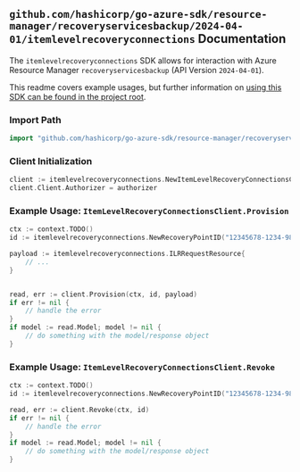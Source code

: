 
## `github.com/hashicorp/go-azure-sdk/resource-manager/recoveryservicesbackup/2024-04-01/itemlevelrecoveryconnections` Documentation

The `itemlevelrecoveryconnections` SDK allows for interaction with Azure Resource Manager `recoveryservicesbackup` (API Version `2024-04-01`).

This readme covers example usages, but further information on [using this SDK can be found in the project root](https://github.com/hashicorp/go-azure-sdk/tree/main/docs).

### Import Path

```go
import "github.com/hashicorp/go-azure-sdk/resource-manager/recoveryservicesbackup/2024-04-01/itemlevelrecoveryconnections"
```


### Client Initialization

```go
client := itemlevelrecoveryconnections.NewItemLevelRecoveryConnectionsClientWithBaseURI("https://management.azure.com")
client.Client.Authorizer = authorizer
```


### Example Usage: `ItemLevelRecoveryConnectionsClient.Provision`

```go
ctx := context.TODO()
id := itemlevelrecoveryconnections.NewRecoveryPointID("12345678-1234-9876-4563-123456789012", "example-resource-group", "vaultName", "fabricName", "containerName", "protectedItemName", "recoveryPointId")

payload := itemlevelrecoveryconnections.ILRRequestResource{
	// ...
}


read, err := client.Provision(ctx, id, payload)
if err != nil {
	// handle the error
}
if model := read.Model; model != nil {
	// do something with the model/response object
}
```


### Example Usage: `ItemLevelRecoveryConnectionsClient.Revoke`

```go
ctx := context.TODO()
id := itemlevelrecoveryconnections.NewRecoveryPointID("12345678-1234-9876-4563-123456789012", "example-resource-group", "vaultName", "fabricName", "containerName", "protectedItemName", "recoveryPointId")

read, err := client.Revoke(ctx, id)
if err != nil {
	// handle the error
}
if model := read.Model; model != nil {
	// do something with the model/response object
}
```

